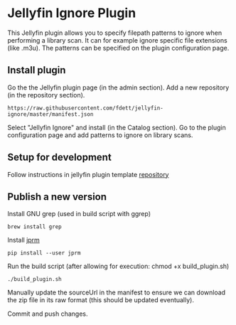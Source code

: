 # Jellyfin Ignore Plugin
This Jellyfin plugin allows you to specify filepath patterns to ignore when performing a library scan. It can for example ignore specific file extensions (like .m3u). The patterns can be specified on the plugin configuration page.

## Install plugin
Go the the Jellyfin plugin page (in the admin section).
Add a new repository (in the repository section).
```
https://raw.githubusercontent.com/fdett/jellyfin-ignore/master/manifest.json
```
Select "Jellyfin Ignore" and install (in the Catalog section).
Go to the plugin configuration page and add patterns to ignore on library scans.

## Setup for development
Follow instructions in jellyfin plugin template [repository](https://github.com/jellyfin/jellyfin-plugin-template)

## Publish a new version
Install GNU grep (used in build script with ggrep)
```
brew install grep
```

Install [jprm](https://github.com/oddstr13/jellyfin-plugin-repository-manager)
```
pip install --user jprm
```

Run the build script (after allowing for execution: chmod +x build_plugin.sh)
```
./build_plugin.sh
```
Manually update the sourceUrl in the manifest to ensure we can download the zip file in its raw format (this should be updated eventually).

Commit and push changes.




